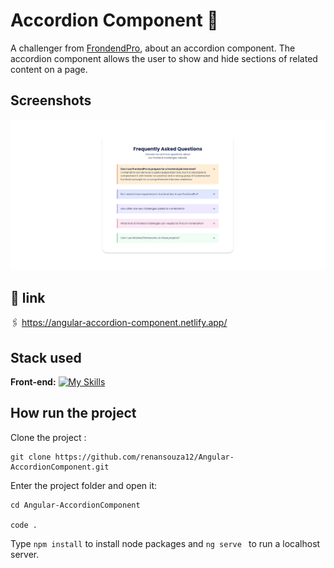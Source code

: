 
# Accordion Component 📄
A challenger from <a href="https://www.frontendpro.dev/frontend-coding-challenges/accordion-component-WgPLB3f5dCRSIda2s77V">FrondendPro</a>, about an accordion component.
The accordion component allows the user to show and hide sections of related content on a page.

## Screenshots

![App Screenshot](./src/assets/screenshot%20.png)


## 🔗 link
🖇️  https://angular-accordion-component.netlify.app/


## Stack used

**Front-end:** [![My Skills](https://skillicons.dev/icons?i=angular,scss,typescript)](https://skillicons.dev)




## How run the project

Clone the project :

```
git clone https://github.com/renansouza12/Angular-AccordionComponent.git

```
Enter the project folder and open it:
```
cd Angular-AccordionComponent

code .
```
Type ```npm install``` to install node packages and ```ng serve ``` to run a localhost server.








